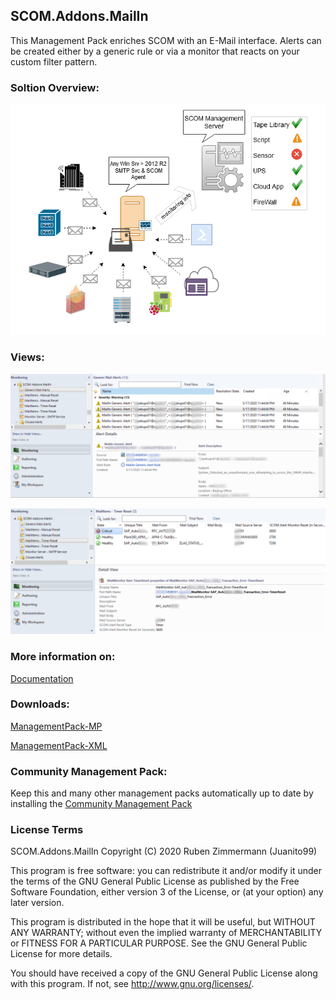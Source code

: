 ## SCOM.Addons.MailIn
 This Management Pack enriches SCOM with an E-Mail interface. 
 Alerts can be created either by a generic rule or via a monitor that reacts on your custom filter pattern.

### Soltion Overview:
![Solution_Overview](https://raw.githubusercontent.com/Juanito99/SCOM.Addons.MailIn/master/PicturesForGitWebSite/SolutionOverview.png)


### Views:
![GenercMail_Alerts](https://raw.githubusercontent.com/Juanito99/SCOM.Addons.MailIn/master/PicturesForGitWebSite/GenericMailAlerts.png)


![MailItemTimerReset](https://raw.githubusercontent.com/Juanito99/SCOM.Addons.MailIn/master/PicturesForGitWebSite/MailItemTimerReset.png)




### More information on:
[Documentation](https://github.com/Juanito99/SCOM.Addons.MailIn/blob/master/Documentation/SCOMAddonsMailIn.pdf)


### Downloads:

[ManagementPack-MP](https://github.com/Juanito99/SCOM.Addons.MailIn/blob/master/SCOM.Addons.MailIn/bin/Debug/SCOM.Addons.MailIn.mpb) 

[ManagementPack-XML](https://github.com/Juanito99/SCOM.Addons.MailIn/blob/master/SCOM.Addons.MailIn/bin/Debug/SCOM.Addons.MailIn.XML) 



### Community Management Pack:
Keep this and many other management packs automatically up to date by installing the [Community Management Pack](https://cookdown.com/scom-essentials/community-catalog/)



### License Terms

SCOM.Addons.MailIn
Copyright (C) 2020 Ruben Zimmermann (Juanito99)

This program is free software: you can redistribute it and/or modify
it under the terms of the GNU General Public License as published by
the Free Software Foundation, either version 3 of the License, or
(at your option) any later version.

This program is distributed in the hope that it will be useful,
but WITHOUT ANY WARRANTY; without even the implied warranty of
MERCHANTABILITY or FITNESS FOR A PARTICULAR PURPOSE.  See the
GNU General Public License for more details.

You should have received a copy of the GNU General Public License
along with this program.  If not, see <http://www.gnu.org/licenses/>.